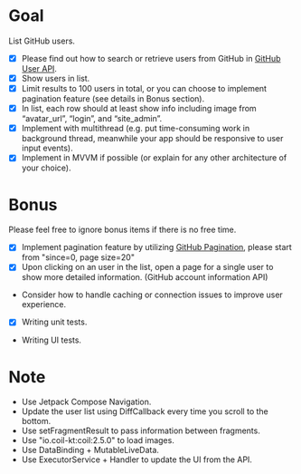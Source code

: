 # Goal
List GitHub users.  
- [x] Please find out how to search or retrieve users from GitHub in [GitHub User API](https://docs.github.com/en/rest/reference/users).
- [x] Show users in list.
- [x] Limit results to 100 users in total, or you can choose to implement pagination feature (see details in Bonus section).
- [x] In list, each row should at least show info including image from “avatar_url”, “login”, and “site_admin”.
- [x] Implement with multithread (e.g. put time-consuming work in background thread, meanwhile your app should be responsive to user input events).
- [x] Implement in MVVM if possible (or explain for any other architecture of your choice).

# Bonus
Please feel free to ignore bonus items if there is no free time.
- [x] Implement pagination feature by utilizing [GitHub Pagination](https://docs.github.com/en/rest/guides/traversing-with-pagination), please start from "since=0, page size=20"
- [x] Upon clicking on an user in the list, open a page for a single user to show more detailed information. (GitHub account information API)
- Consider how to handle caching or connection issues to improve user experience.
- [x] Writing unit tests.
- Writing UI tests.

# Note
- Use Jetpack Compose Navigation.
- Update the user list using DiffCallback every time you scroll to the bottom.
- Use setFragmentResult to pass information between fragments.
- Use "io.coil-kt:coil:2.5.0" to load images.
- Use DataBinding + MutableLiveData.
- Use ExecutorService + Handler to update the UI from the API.

